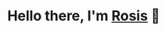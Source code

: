 <h1 align="center">Hello there, I'm <a href="http://www.rosissharma.ml" target="_blank">Rosis</a> 👋</h1>
